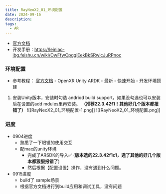 ```yaml
---
title: RayNeoX2_01_环境配置
date: 2024-09-16
description:
tags:
  - AR
---
```

- [官方文档](https://open.rayneo.cn/#/docs/x2?name=)
- 开发手册：https://leiniao-ibg.feishu.cn/wiki/OwFfwCpgqiEekBkSRwlcJuRPnoc

### 环境配置
- 参考教程： [官方文档](https://open.rayneo.cn/#/docs/x2?name=) - OpenXR Unity ARDK - 最新 -  快速开始 - 开发环境搭建
1. 安装Unity版本，安装时勾选 andriod build support，如果没勾选也可以安装后在设置的add mdules里再安装。 **（推荐22.3.42f1！其他好几个版本都报错了）** 
	![[RayNeoX2_01_环境配置-1.png]]
	![[RayNeoX2_01_环境配置.png]]




### 进度
- 0904进度
	- 熟悉了一下眼镜的使用交互
	- 配mac的unity环境
		- 完成了ARSDK的导入✅ (**版本选的22.3.42f1c1，选了其他的好几个版本都狠狠报错了**)
		- 然后根据【配置设置】操作，没有遇到什么问题。
- 0915进度
	- build了 sample场景
	- 根据官方文档进行到build应用和调试工具，没有问题

